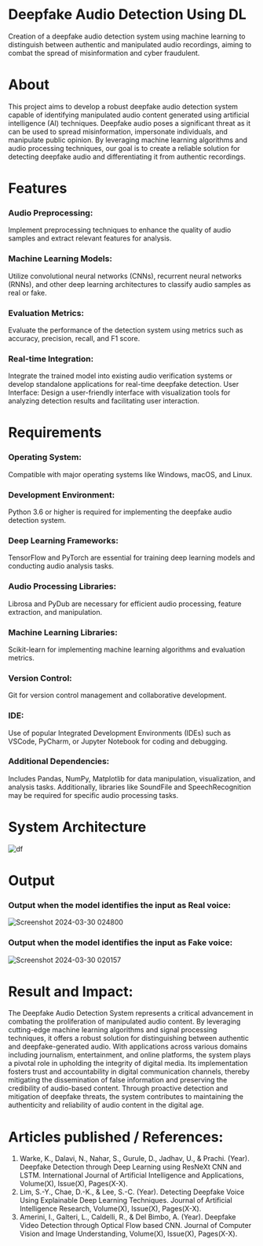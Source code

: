 # Deepfake Audio Detection Using DL

Creation of a deepfake audio detection system using machine learning to distinguish between authentic and manipulated audio recordings, aiming to combat the spread of misinformation and cyber fraudulent.



# About
This project aims to develop a robust deepfake audio detection system capable of identifying manipulated audio content generated using artificial intelligence (AI) techniques. Deepfake audio poses a significant threat as it can be used to spread misinformation, impersonate individuals, and manipulate public opinion. By leveraging machine learning algorithms and audio processing techniques, our goal is to create a reliable solution for detecting deepfake audio and differentiating it from authentic recordings.

# Features
### Audio Preprocessing: 
Implement preprocessing techniques to enhance the quality of audio samples and extract relevant features for analysis.
### Machine Learning Models: 
Utilize convolutional neural networks (CNNs), recurrent neural networks (RNNs), and other deep learning architectures to classify audio samples as real or fake.
### Evaluation Metrics: 
Evaluate the performance of the detection system using metrics such as accuracy, precision, recall, and F1 score.
### Real-time Integration:
Integrate the trained model into existing audio verification systems or develop standalone applications for real-time deepfake detection.
User Interface: Design a user-friendly interface with visualization tools for analyzing detection results and facilitating user interaction.

# Requirements

### Operating System: 
Compatible with major operating systems like Windows, macOS, and Linux.
### Development Environment: 
Python 3.6 or higher is required for implementing the deepfake audio detection system.
### Deep Learning Frameworks:
TensorFlow and PyTorch are essential for training deep learning models and conducting audio analysis tasks.
### Audio Processing Libraries: 
Librosa and PyDub are necessary for efficient audio processing, feature extraction, and manipulation.
### Machine Learning Libraries: 
Scikit-learn for implementing machine learning algorithms and evaluation metrics.
### Version Control: 
Git for version control management and collaborative development.
### IDE: 
Use of popular Integrated Development Environments (IDEs) such as VSCode, PyCharm, or Jupyter Notebook for coding and debugging.
### Additional Dependencies: 
Includes Pandas, NumPy, Matplotlib for data manipulation, visualization, and analysis tasks. Additionally, libraries like SoundFile and 
  SpeechRecognition may be required for specific audio processing tasks.

# System Architecture
![df](https://github.com/Surendar14/DeepFake-Audio-Detection-Using-DeepLearning/assets/75235759/98de9379-d879-47d9-8515-0f24e2a87a85)

# Output
### Output when the model identifies the input as Real voice:

![Screenshot 2024-03-30 024800](https://github.com/Surendar14/DeepFake-Audio-Detection-Using-DeepLearning/assets/75235759/f046ceaf-8dbc-4976-9861-09e2ab5452b8)

### Output when the model identifies the input as Fake voice:

![Screenshot 2024-03-30 020157](https://github.com/Surendar14/DeepFake-Audio-Detection-Using-DeepLearning/assets/75235759/dba2ae55-8cce-4a9c-99e0-8df46423b622)

# Result and Impact:

The Deepfake Audio Detection System represents a critical advancement in combating the proliferation of manipulated audio content. By leveraging cutting-edge machine learning algorithms and signal processing techniques, it offers a robust solution for distinguishing between authentic and deepfake-generated audio. With applications across various domains including journalism, entertainment, and online platforms, the system plays a pivotal role in upholding the integrity of digital media. Its implementation fosters trust and accountability in digital communication channels, thereby mitigating the dissemination of false information and preserving the credibility of audio-based content. Through proactive detection and mitigation of deepfake threats, the system contributes to maintaining the authenticity and reliability of audio content in the digital age.

# Articles published / References:

1. Warke, K., Dalavi, N., Nahar, S., Gurule, D., Jadhav, U., & Prachi. (Year). Deepfake Detection through Deep Learning using ResNeXt CNN and LSTM. International Journal of Artificial Intelligence and Applications, Volume(X), Issue(X), Pages(X-X).
2. Lim, S.-Y., Chae, D.-K., & Lee, S.-C. (Year). Detecting Deepfake Voice Using Explainable Deep Learning Techniques. Journal of Artificial Intelligence Research, Volume(X), Issue(X), Pages(X-X).
3. Amerini, I., Galteri, L., Caldelli, R., & Del Bimbo, A. (Year). Deepfake Video Detection through Optical Flow based CNN. Journal of Computer Vision and Image Understanding, Volume(X), Issue(X), Pages(X-X).


